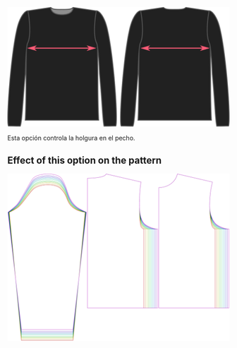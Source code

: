 ![The chest ease factor on Brian](./chestease.svg)

Esta opción controla la holgura en el pecho.


## Effect of this option on the pattern
![This image shows the effect of this option by superimposing several variants that have a different value for this option](brian_chestease_sample.svg "Effect of this option on the pattern")